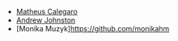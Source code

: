 - [Matheus Calegaro](https://github.com/mathcale)
- [Andrew Johnston](https://github.com/arjohnston)
- [Monika Muzyk]https://github.com/monikahm
